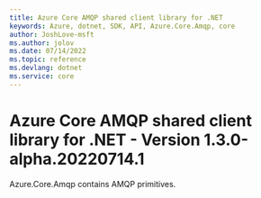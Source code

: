 ```yaml
---
title: Azure Core AMQP shared client library for .NET
keywords: Azure, dotnet, SDK, API, Azure.Core.Amqp, core
author: JoshLove-msft
ms.author: jolov
ms.date: 07/14/2022
ms.topic: reference
ms.devlang: dotnet
ms.service: core
---
```

# Azure Core AMQP shared client library for .NET - Version 1.3.0-alpha.20220714.1 


Azure.Core.Amqp contains AMQP primitives. 

